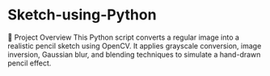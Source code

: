 # Sketch-using-Python
🎯 Project Overview This Python script converts a regular image into a realistic pencil sketch using OpenCV. It applies grayscale conversion, image inversion, Gaussian blur, and blending techniques to simulate a hand-drawn pencil effect.
